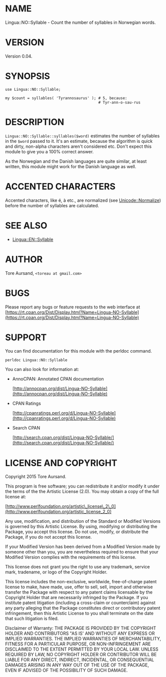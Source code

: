 # NAME

Lingua::NO::Syllable - Count the number of syllables in Norwegian words.

# VERSION

Version 0.04.

# SYNOPSIS

    use Lingua::NO::Syllable;

    my $count = syllables( 'Tyrannosaurus' ); # 5, because:
                                              # Tyr-ann-o-sau-rus

# DESCRIPTION

`Lingua::NO::Syllable::syllables($word)` estimates the number of syllables in
the `$word` passed to it. It's an estimate, because the algorithm is quick
and dirty, non-alpha characters aren't considered etc. Don't expect this
module to give you a 100% correct answer.

As the Norwegian and the Danish languages are quite similar, at least written,
this module might work for the Danish language as well.

# ACCENTED CHARACTERS

Accented characters, like é, à etc., are normalized (see [Unicode::Normalize](https://metacpan.org/pod/Unicode::Normalize))
before the number of syllables are calculated.

# SEE ALSO

- [Lingua::EN::Syllable](https://metacpan.org/pod/Lingua::EN::Syllable)

# AUTHOR

Tore Aursand, `<toreau at gmail.com>`

# BUGS

Please report any bugs or feature requests to the web interface at [https://rt.cpan.org/Dist/Display.html?Name=Lingua-NO-Syllable](https://rt.cpan.org/Dist/Display.html?Name=Lingua-NO-Syllable)

# SUPPORT

You can find documentation for this module with the perldoc command.

    perldoc Lingua::NO::Syllable

You can also look for information at:

- AnnoCPAN: Annotated CPAN documentation

    [http://annocpan.org/dist/Lingua-NO-Syllable](http://annocpan.org/dist/Lingua-NO-Syllable)

- CPAN Ratings

    [http://cpanratings.perl.org/d/Lingua-NO-Syllable](http://cpanratings.perl.org/d/Lingua-NO-Syllable)

- Search CPAN

    [http://search.cpan.org/dist/Lingua-NO-Syllable/](http://search.cpan.org/dist/Lingua-NO-Syllable/)

# LICENSE AND COPYRIGHT

Copyright 2015 Tore Aursand.

This program is free software; you can redistribute it and/or modify it
under the terms of the the Artistic License (2.0). You may obtain a
copy of the full license at:

[http://www.perlfoundation.org/artistic\_license\_2\_0](http://www.perlfoundation.org/artistic_license_2_0)

Any use, modification, and distribution of the Standard or Modified
Versions is governed by this Artistic License. By using, modifying or
distributing the Package, you accept this license. Do not use, modify,
or distribute the Package, if you do not accept this license.

If your Modified Version has been derived from a Modified Version made
by someone other than you, you are nevertheless required to ensure that
your Modified Version complies with the requirements of this license.

This license does not grant you the right to use any trademark, service
mark, tradename, or logo of the Copyright Holder.

This license includes the non-exclusive, worldwide, free-of-charge
patent license to make, have made, use, offer to sell, sell, import and
otherwise transfer the Package with respect to any patent claims
licensable by the Copyright Holder that are necessarily infringed by the
Package. If you institute patent litigation (including a cross-claim or
counterclaim) against any party alleging that the Package constitutes
direct or contributory patent infringement, then this Artistic License
to you shall terminate on the date that such litigation is filed.

Disclaimer of Warranty: THE PACKAGE IS PROVIDED BY THE COPYRIGHT HOLDER
AND CONTRIBUTORS "AS IS' AND WITHOUT ANY EXPRESS OR IMPLIED WARRANTIES.
THE IMPLIED WARRANTIES OF MERCHANTABILITY, FITNESS FOR A PARTICULAR
PURPOSE, OR NON-INFRINGEMENT ARE DISCLAIMED TO THE EXTENT PERMITTED BY
YOUR LOCAL LAW. UNLESS REQUIRED BY LAW, NO COPYRIGHT HOLDER OR
CONTRIBUTOR WILL BE LIABLE FOR ANY DIRECT, INDIRECT, INCIDENTAL, OR
CONSEQUENTIAL DAMAGES ARISING IN ANY WAY OUT OF THE USE OF THE PACKAGE,
EVEN IF ADVISED OF THE POSSIBILITY OF SUCH DAMAGE.

